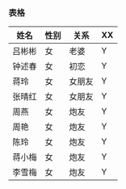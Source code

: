 ### 表格  
|姓名|性别|关系|XX|
|---|---|---|---|
|吕彬彬|女|老婆|Y|
|钟述春|女|初恋|Y|
|蒋玲|女|女朋友|Y|
|张晴红|女|女朋友|Y|
|周燕|女|炮友|Y|
|周艳|女|炮友|Y|
|陈玲|女|炮友|Y|
|蒋小梅|女|炮友|Y|
|李雪梅|女|炮友|Y|



